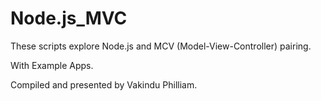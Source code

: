 # Node.js_MVC
 These scripts explore Node.js and MCV (Model-View-Controller) pairing. 
 
 With Example Apps.
 
 Compiled and presented by Vakindu Philliam.
